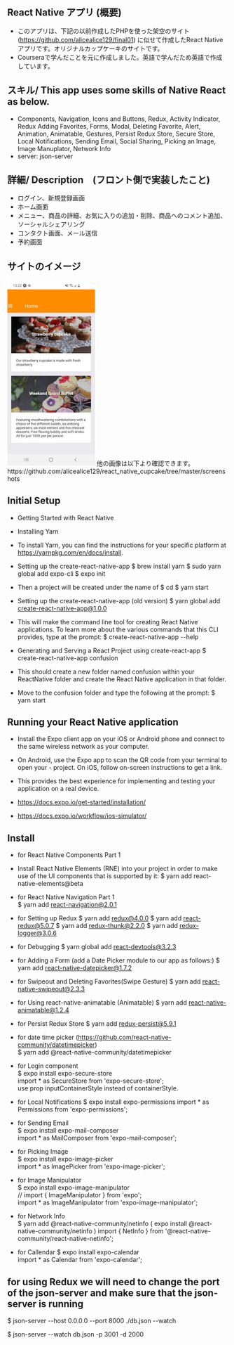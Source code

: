 ## React Native アプリ (概要)
- このアプリは、下記の以前作成したPHPを使った架空のサイト(https://github.com/alicealice129/final01) に似せて作成したReact Nativeアプリです。オリジナルカップケーキのサイトです。　　
- Courseraで学んだことを元に作成しました。英語で学んだため英語で作成しています。

## スキル/ This app uses some skills of Native React as below.
- Components, Navigation, Icons and Buttons, Redux, Activity Indicator, Redux Adding Favorites, Forms, Modal, Deleting Favorite, Alert, Animation, Animatable, Gestures, Persist Redux Store, Secure Store, Local Notifications, Sending Email, Social Sharing, Picking an Image, Image Manuplator, Network Info  
- server: json-server  

## 詳細/ Description　(フロント側で実装したこと)
- ログイン、新規登録画面
- ホーム画面
- メニュー、商品の詳細、お気に入りの追加・削除、商品へのコメント追加、ソーシャルシェアリング  
- コンタクト画面、メール送信  
- 予約画面

## サイトのイメージ
<img src="https://github.com/alicealice129/react_native_cupcake/blob/master/screenshots/Screenshot_Expo_home.jpg" width="200px">
他の画像は以下より確認できます。<br>
https://github.com/alicealice129/react_native_cupcake/tree/master/screenshots  


## Initial Setup

- Getting Started with React Native
 - Installing Yarn
  - To install Yarn, you can find the instructions for your specific platform at https://yarnpkg.com/en/docs/install.

 - Setting up the create-react-native-app
 $ brew install yarn
 $ sudo yarn global add expo-cli
 $ expo init <project name>
 -  Then a project will be created under the name of
 $ cd <project name>
 $ yarn start


 - Setting up the create-react-native-app (old version)
 $ yarn global add create-react-native-app@1.0.0
  - This will make the command line tool for creating React Native applications. To learn more about the various commands that this CLI provides, type at the prompt:
  $ create-react-native-app --help
 - Generating and Serving a React Project using create-react-app
 $ create-react-native-app confusion
 - This should create a new folder named confusion within your ReactNative folder and create the React Native application in that folder.
 - Move to the confusion folder and type the following at the prompt:
 $ yarn start


##  Running your React Native application
- Install the Expo client app on your iOS or Android phone and connect to the same wireless network as your computer.
- On Android, use the Expo app to scan the QR code from your terminal to open your - project. On iOS, follow on-screen instructions to get a link.
- This provides the best experience for implementing and testing your application on a real device.  

- https://docs.expo.io/get-started/installation/
- https://docs.expo.io/workflow/ios-simulator/  


## Install
- for React Native Components Part 1
 - Install React Native Elements (RNE) into your project in order to make use of the UI components that is supported by it: 
$ yarn add react-native-elements@beta

- for React Native Navigation Part 1  
$ yarn add react-navigation@2.0.1

- for Setting up Redux
$ yarn add redux@4.0.0 
$ yarn add react-redux@5.0.7 
$ yarn add redux-thunk@2.2.0 
$ yarn add redux-logger@3.0.6 

- for Debugging
$ yarn global add react-devtools@3.2.3

- for Adding a Form (add a Date Picker module to our app as follows:)
$ yarn add react-native-datepicker@1.7.2

- for Swipeout and Deleting Favorites(Swipe Gesture) 
$ yarn add react-native-swipeout@2.3.3

- for Using react-native-animatable (Animatable)
$ yarn add react-native-animatable@1.2.4

- for Persist Redux Store
$ yarn add redux-persist@5.9.1

- for date time picker (https://github.com/react-native-community/datetimepicker)  
$ yarn add @react-native-community/datetimepicker

- for Login component  
$ expo install expo-secure-store  
import * as SecureStore from 'expo-secure-store';  
use prop inputContainerStyle instead of containerStyle.  

- for Local Notifications
$ expo install expo-permissions
import * as Permissions from 'expo-permissions'; 

- for Sending Email  
$ expo install expo-mail-composer   
import * as MailComposer from 'expo-mail-composer'; 

- for Picking Image  
$ expo install expo-image-picker  
import * as ImagePicker from 'expo-image-picker';

- for Image Manipulator  
$ expo install expo-image-manipulator  
// import { ImageManipulator } from 'expo';  
import * as ImageManipulator from 'expo-image-manipulator'; 

- for Network Info  
$ yarn add @react-native-community/netinfo  ( expo install @react-native-community/netinfo )
import { NetInfo } from '@react-native-community/react-native-netinfo';  

- for Callendar 
$ expo install expo-calendar  
import * as Calendar from 'expo-calendar';

## for using Redux we will need to change the port of the json-server and make sure that the json-server is running 
$ json-server --host 0.0.0.0 --port 8000 ./db.json --watch 

$ json-server --watch db.json -p 3001 -d 2000 